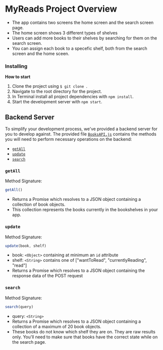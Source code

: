 # MyReads Project Overview

* The app contains two screens the home screen and the search screen page.
* The home screen shows 3 different types of shelves
* Users can add more books to their shelves by searching for them on the search screen.
* You can assign each book to a specefic shelf, both from the search screen and the home sceen.

### Installing

**How to start**
1. Clone the project using `$ git clone `.
2. Navigate to the root directory for the project.
3. In Terminal install all project dependencies with `npm install`.
3. Start the development server with `npm start`.

## Backend Server

To simplify your development process, we've provided a backend server for you to develop against. The provided file [`BooksAPI.js`](src/BooksAPI.js) contains the methods you will need to perform necessary operations on the backend:

* [`getAll`](#getall)
* [`update`](#update)
* [`search`](#search)

### `getAll`

Method Signature:

```js
getAll()
```

* Returns a Promise which resolves to a JSON object containing a collection of book objects.
* This collection represents the books currently in the bookshelves in your app.

### `update`

Method Signature:

```js
update(book, shelf)
```

* book: `<Object>` containing at minimum an `id` attribute
* shelf: `<String>` contains one of ["wantToRead", "currentlyReading", "read"]  
* Returns a Promise which resolves to a JSON object containing the response data of the POST request

### `search`

Method Signature:

```js
search(query)
```

* query: `<String>`
* Returns a Promise which resolves to a JSON object containing a collection of a maximum of 20 book objects.
* These books do not know which shelf they are on. They are raw results only. You'll need to make sure that books have the correct state while on the search page.

